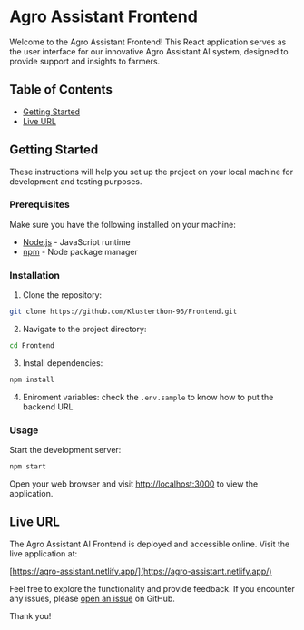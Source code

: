 # Agro Assistant Frontend

Welcome to the Agro Assistant Frontend! This React application serves as the user interface for our innovative Agro Assistant AI system, designed to provide support and insights to farmers.

## Table of Contents

- [Getting Started](#getting-started)
- [Live URL](#live-url)

## Getting Started

These instructions will help you set up the project on your local machine for development and testing purposes.

### Prerequisites

Make sure you have the following installed on your machine:

- [Node.js](https://nodejs.org/) - JavaScript runtime
- [npm](https://www.npmjs.com/) - Node package manager

### Installation

1. Clone the repository:

```bash
git clone https://github.com/Klusterthon-96/Frontend.git
```

2. Navigate to the project directory:

```bash
cd Frontend
```

3. Install dependencies:

```bash
npm install
```

4. Eniroment variables: check the ```.env.sample``` to know how to put the backend URL

### Usage

Start the development server:

```bash
npm start
```

Open your web browser and visit [http://localhost:3000](http://localhost:3000) to view the application.

## Live URL

The Agro Assistant AI Frontend is deployed and accessible online. Visit the live application at:

[https://agro-assistant.netlify.app/](https://agro-assistant.netlify.app/)

Feel free to explore the functionality and provide feedback. If you encounter any issues, please [open an issue](https://github.com/Klusterthon-96/Frontend/issues) on GitHub.

Thank you!